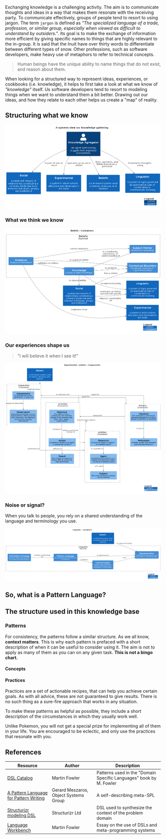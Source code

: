 Exchanging knowledge is a challenging activity. The aim is to communicate thoughts and ideas in a way that makes them resonate with the receiving party. To communicate effectively, groups of people tend to resort to using jargon. The term `jargon` is defined as _"The specialized language of a trade, profession, or similar group, especially when viewed as difficult to understand by outsiders."_. Its goal is to make the exchange of information more efficient by giving specific names to things that are highly relevant to the in-group. It is said that the Inuit have over thirty words to differentiate between different types of snow. Other professions, such as software developers, make heavy use of metaphors to refer to technical concepts.

> Human beings have the unique ability to name things that do not exist, and reason about them.

When looking for a structured way to represent ideas, experiences, or cookbooks (i.e. knowledge), it helps to first take a look at what we know of _"knowledge"_ itself. Us software developers tend to resort to modeling things when we want to understand them a bit better. Drawing out our ideas, and how they relate to each other helps us create a "map" of reality.

## Structuring what we know

![A simplified model of the things we know](./knowledge_gathering.png)

### What we think we know

![what we think we know](./structurizr-BeliefDomain.png)

### Our experiences shape us

> "I will believe it when I see it!"

![Experiences influence our beliefs](./experimental-entities-Component.png)

### Noise or signal?

When you talk to people, you rely on a shared understanding of the language and terminology you use.

![Experiences influence our beliefs](./structurizr-LinguisticDomain.png)

## So, what is a Pattern Language?

## The structure used in this knowledge base

### Patterns

For consistency, the patterns follow a similar structure.
As we all know, **context matters**. This is why each pattern is prefaced with a short description of
when it can be useful to consider using it. The aim is not to apply as many of them as you can on any given task.
**This is not a bingo chart.**

#### Concepts

#### Practices

Practices are a set of actionable recipes, that can help you achieve certain goals.
As with all advice, these are not guaranteed to give results. There is no such thing as a
sure-fire approach that works in any situation.

To make these patterns as helpful as possible, they include a short description of the
circumstances in which they usually work well.

Unlike Pokemon, you will not get a special prize for implementing all of them in your life.
You are encouraged to be eclectic, and only use the practices that resonate with you.

## References

| Resource                                                                                                            | Author                                | Description                                                        |
| ------------------------------------------------------------------------------------------------------------------- | ------------------------------------- | ------------------------------------------------------------------ |
| [DSL Catalog](https://www.martinfowler.com/dslCatalog/index.html)                                                   | Martin Fowler                         | Patterns used in the "Domain Specific Languages" book by M. Fowler |
| [A Pattern Language for Pattern Writing](https://www.hillside.net/index.php/a-pattern-language-for-pattern-writing) | Gerard Meszaros, Object Systems Group | A self-describing meta-SPL                                         |
| [Structurizr modeling DSL](https://github.com/structurizr/dsl)                                                      | Structurizr Ltd                       | DSL used to synthesize the context of the problem domain           |
| [Language Workbench](https://www.martinfowler.com/articles/languageWorkbench.html)                                  | Martin Fowler                         | Essay on the use of DSLs and meta-programming systems              |
